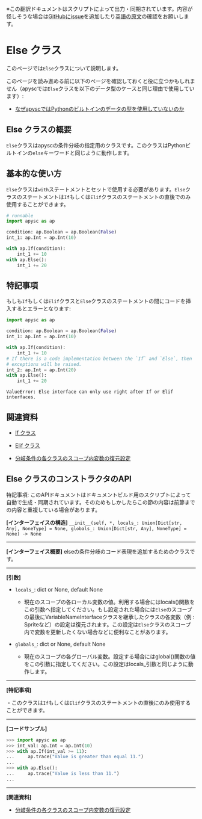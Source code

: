 <span class="inconspicuous-txt">※この翻訳ドキュメントはスクリプトによって出力・同期されています。内容が怪しそうな場合は<a href="https://github.com/simon-ritchie/apysc/issues" target="_blank">GitHubにissue</a>を追加したり[英語の原文](https://simon-ritchie.github.io/apysc/en/else.html)の確認をお願いします。</span>

# Else クラス

このページでは`Else`クラスについて説明します。

このページを読み進める前に以下のページを確認しておくと役に立つかもしれません（apyscでは`Else`クラスを以下のデータ型のケースと同じ理由で使用しています）:

- [なぜapyscではPythonのビルトインのデータの型を使用していないのか](jp_why_apysc_doesnt_use_python_builtin_data_type.md)

## Else クラスの概要

`Else`クラスはapyscの条件分岐の指定用のクラスです。このクラスはPythonビルトインの`else`キーワードと同じように動作します。

## 基本的な使い方

`Else`クラスは`with`ステートメントとセットで使用する必要があります。`Else`クラスのステートメントは`If`もしくは`Elif`クラスのステートメントの直後でのみ使用することができます。

```py
# runnable
import apysc as ap

condition: ap.Boolean = ap.Boolean(False)
int_1: ap.Int = ap.Int(10)

with ap.If(condition):
    int_1 += 10
with ap.Else():
    int_1 += 20
```

## 特記事項

もしも`If`もしくは`Elif`クラスと`Else`クラスのステートメントの間にコードを挿入するとエラーとなります:

```py
import apysc as ap

condition: ap.Boolean = ap.Boolean(False)
int_1: ap.Int = ap.Int(10)

with ap.If(condition):
    int_1 += 10
# If there is a code implementation between the `If` and `Else`, then
# exceptions will be raised.
int_2: ap.Int = ap.Int(20)
with ap.Else():
    int_1 += 20
```

```
ValueError: Else interface can only use right after If or Elif interfaces.
```

## 関連資料

- [If クラス](jp_if.md)
- [Elif クラス](jp_elif.md)

- [分岐条件の各クラスのスコープ内変数の復元設定](jp_branch_instruction_variables_reverting_setting.md)

## Else クラスのコンストラクタのAPI

<span class="inconspicuous-txt">特記事項: このAPIドキュメントはドキュメントビルド用のスクリプトによって自動で生成・同期されています。そのためもしかしたらこの節の内容は前節までの内容と重複している場合があります。</span>

**[インターフェイスの構造]** `__init__(self, *, locals_: Union[Dict[str, Any], NoneType] = None, globals_: Union[Dict[str, Any], NoneType] = None) -> None`<hr>

**[インターフェイス概要]** elseの条件分岐のコード表現を追加するためのクラスです。<hr>

**[引数]**

- `locals_`: dict or None, default None
  - 現在のスコープの各ローカル変数の値。利用する場合にはlocals()関数をこの引数へ指定してください。もし設定された場合には`Else`のスコープの最後にVariableNameInterfaceクラスを継承したクラスの各変数（例 : Spriteなど）の設定は復元されます。この設定は`Else`クラスのスコープ内で変数を更新したくない場合などに便利なことがあります。

- `globals_`: dict or None, default None
  - 現在のスコープの各グローバル変数。設定する場合にはglobal()関数の値をこの引数に指定してください。この設定はlocals_引数と同じように動作します。

<hr>

**[特記事項]**

 ・このクラスは`If`もしくは`Elif`クラスのステートメントの直後にのみ使用することができます。<hr>

**[コードサンプル]**

```py
>>> import apysc as ap
>>> int_val: ap.Int = ap.Int(10)
>>> with ap.If(int_val >= 11):
...     ap.trace("Value is greater than equal 11.")
...
>>> with ap.Else():
...     ap.trace("Value is less than 11.")
...
```

<hr>

**[関連資料]**

- [分岐条件の各クラスのスコープ内変数の復元設定](https://simon-ritchie.github.io/apysc/jp/jp_branch_instruction_variables_reverting_setting.html)
